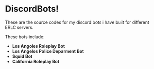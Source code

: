 # DiscordBots!

These are the source codes for my discord bots i have built for different ERLC servers.

These bots include:

- **Los Angoles Roleplay Bot**
- **Los Angelos Police Deparment Bot**
- **Squid Bot**
- **California Roleplay Bot**


